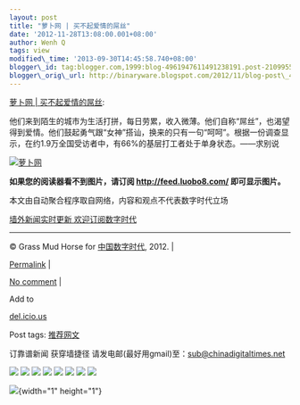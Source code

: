 ```yaml
--- 
layout: post 
title: "萝卜网 | 买不起爱情的屌丝" 
date: '2012-11-28T13:08:00.001+08:00' 
author: Wenh Q
tags: view
modified\_time: '2013-09-30T14:45:58.740+08:00' 
blogger\_id: tag:blogger.com,1999:blog-4961947611491238191.post-210995535966050628
blogger\_orig\_url: http://binaryware.blogspot.com/2012/11/blog-post\_4427.html
--- 
```

[萝卜网
|
买不起爱情的屌丝](http://feedproxy.google.com/~r/chinagfwblog/~3/SXCTzTmgEC0/):



他们来到陌生的城市为生活打拼，每日劳累，收入微薄。他们自称“屌丝”，也渴望得到爱情。他们鼓起勇气跟“女神”搭讪，换来的只有一句“呵呵”。根据一份调查显示，在约1.9万全国受访者中，有66%的基层打工者处于单身状态。——求别说

[![萝卜网](http://hu.luo.bo/files/2012/11/23/1dc936ffe017f7523a60bd6dc4d321ac.jpg "萝卜网")](http://hu.luo.bo/files/2012/11/23/1dc936ffe017f7523a60bd6dc4d321ac.jpg "萝卜网")

**如果您的阅读器看不到图片，请订阅 <http://feed.luobo8.com/>
即可显示图片。**

本文由自动聚合程序取自网络，内容和观点不代表数字时代立场



[墙外新闻实时更新 欢迎订阅数字时代](http://eepurl.com/msuvD)


















------------------------------------------------------------------------

© Grass Mud Horse for [中国数字时代](https://mycdtweb.info/chinese),
2012. |

[Permalink](https://mycdtweb.info/chinese/2012/11/%e8%90%9d%e5%8d%9c%e7%bd%91-%e4%b9%b0%e4%b8%8d%e8%b5%b7%e7%88%b1%e6%83%85%e7%9a%84%e5%b1%8c%e4%b8%9d/)
|

[No
comment](https://mycdtweb.info/chinese/2012/11/%e8%90%9d%e5%8d%9c%e7%bd%91-%e4%b9%b0%e4%b8%8d%e8%b5%b7%e7%88%b1%e6%83%85%e7%9a%84%e5%b1%8c%e4%b8%9d/#comments)
|

Add to

[del.icio.us](http://del.icio.us/post?url=https://mycdtweb.info/chinese/2012/11/%e8%90%9d%e5%8d%9c%e7%bd%91-%e4%b9%b0%e4%b8%8d%e8%b5%b7%e7%88%b1%e6%83%85%e7%9a%84%e5%b1%8c%e4%b8%9d/&title=%E8%90%9D%E5%8D%9C%E7%BD%91%20%7C%20%E4%B9%B0%E4%B8%8D%E8%B5%B7%E7%88%B1%E6%83%85%E7%9A%84%E5%B1%8C%E4%B8%9D)





Post tags:
[推荐网文](https://mycdtweb.info/chinese/tag/%e6%8e%a8%e8%8d%90%e7%bd%91%e6%96%87/?category=10466)



订靠谱新闻 获穿墙捷径
请发电邮(最好用gmail)至：sub@chinadigitaltimes.net







<div>

[![](http://feeds.feedburner.com/~ff/chinagfwblog?d=yIl2AUoC8zA)](http://feeds.feedburner.com/~ff/chinagfwblog?a=SXCTzTmgEC0:eBBSUaf4bJs:yIl2AUoC8zA)
[![](http://feeds.feedburner.com/~ff/chinagfwblog?i=SXCTzTmgEC0:eBBSUaf4bJs:-BTjWOF_DHI)](http://feeds.feedburner.com/~ff/chinagfwblog?a=SXCTzTmgEC0:eBBSUaf4bJs:-BTjWOF_DHI)
[![](http://feeds.feedburner.com/~ff/chinagfwblog?i=SXCTzTmgEC0:eBBSUaf4bJs:F7zBnMyn0Lo)](http://feeds.feedburner.com/~ff/chinagfwblog?a=SXCTzTmgEC0:eBBSUaf4bJs:F7zBnMyn0Lo)
[![](http://feeds.feedburner.com/~ff/chinagfwblog?i=SXCTzTmgEC0:eBBSUaf4bJs:V_sGLiPBpWU)](http://feeds.feedburner.com/~ff/chinagfwblog?a=SXCTzTmgEC0:eBBSUaf4bJs:V_sGLiPBpWU)
[![](http://feeds.feedburner.com/~ff/chinagfwblog?d=qj6IDK7rITs)](http://feeds.feedburner.com/~ff/chinagfwblog?a=SXCTzTmgEC0:eBBSUaf4bJs:qj6IDK7rITs)
[![](http://feeds.feedburner.com/~ff/chinagfwblog?d=l6gmwiTKsz0)](http://feeds.feedburner.com/~ff/chinagfwblog?a=SXCTzTmgEC0:eBBSUaf4bJs:l6gmwiTKsz0)
[![](http://feeds.feedburner.com/~ff/chinagfwblog?i=SXCTzTmgEC0:eBBSUaf4bJs:gIN9vFwOqvQ)](http://feeds.feedburner.com/~ff/chinagfwblog?a=SXCTzTmgEC0:eBBSUaf4bJs:gIN9vFwOqvQ)
[![](http://feeds.feedburner.com/~ff/chinagfwblog?d=TzevzKxY174)](http://feeds.feedburner.com/~ff/chinagfwblog?a=SXCTzTmgEC0:eBBSUaf4bJs:TzevzKxY174)

</div>

![](http://feeds.feedburner.com/~r/chinagfwblog/~4/SXCTzTmgEC0){width="1"
height="1"}

